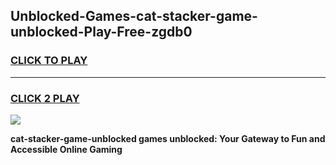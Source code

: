 
## Unblocked-Games-cat-stacker-game-unblocked-Play-Free-zgdb0
<h3>
<a href="https://premium76.site?title=cat-stacker-game-unblocked&ref=19M">CLICK TO PLAY</a></h3>
<hr>

<h3>
<a href="https://premium76.site?title=cat-stacker-game-unblocked&ref=19M">CLICK 2 PLAY</a>
  
</h3>

<a href="https://premium76.site?title=cat-stacker-game-unblocked&ref=19M"><img src="https://clearcache.store/games.png"></a>


**cat-stacker-game-unblocked games unblocked: Your Gateway to Fun and Accessible Online Gaming**
